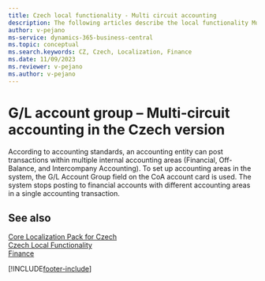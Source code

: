 ```yaml
---
title: Czech local functionality - Multi circuit accounting 
description: The following articles describe the local functionality Multi Circuit Accounting in the Czech version of Business Central.
author: v-pejano
ms-service: dynamics-365-business-central
ms.topic: conceptual
ms.search.keywords: CZ, Czech, Localization, Finance  
ms.date: 11/09/2023
ms.reviewer: v-pejano
ms.author: v-pejano
---
```


# G/L account group – Multi-circuit accounting in the Czech version

According to accounting standards, an accounting entity can post transactions within multiple internal accounting areas (Financial, Off-Balance, and Intercompany Accounting).
To set up accounting areas in the system, the G/L Account Group field on the CoA account card is used. The system stops posting to financial accounts with different accounting areas in a single accounting transaction.

## See also

[Core Localization Pack for Czech](ui-extensions-core-localization-pack-cz.md)  
[Czech Local Functionality](czech-local-functionality.md)  
[Finance](../../finance.md)  


[!INCLUDE[footer-include](../../includes/footer-banner.md)]